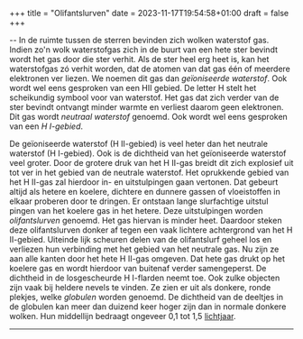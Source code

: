 +++
title = "Olifantslurven"
date = 2023-11-17T19:54:58+01:00
draft = false
+++

--
In de ruimte tussen de sterren bevinden zich wolken waterstof gas.
Indien zo'n wolk waterstofgas zich in de buurt van een hete ster
bevindt wordt het gas door die ster verhit. Als de ster heel erg heet
is, kan het waterstofgas zó verhit worden, dat de atomen van dat gas één
of meerdere elektronen ver liezen. We noemen dit gas dan *geïoniseerde
waterstof*. Ook wordt wel eens gesproken van een HII gebied. De letter H stelt het scheikundig
symbool voor van waterstof. Het gas dat zich verder van de ster bevindt
ontvangt minder warmte en verliest daarom geen elektronen. Dit gas wordt
*neutraal waterstof* genoemd. Ook wordt wel eens gesproken van een *H
I-gebied*.

De geïoniseerde waterstof (H II-gebied) is veel heter dan het neutrale
waterstof (H I-gebied). Ook is de dichtheid van het geïoniseerde
waterstof veel groter. Door de grotere druk van het H II-gas breidt dit
zich explosief uit tot ver in het gebied van de neutrale waterstof. Het
oprukkende gebied van het H II-gas zal hierdoor in- en uitstulpingen
gaan vertonen. Dat gebeurt altijd als hetere en koelere, dichtere en
dunnere gassen of vloeistoffen in elkaar proberen door te dringen. Er
ontstaan lange slurfachtige uitstul pingen van het koelere gas in het
hetere. Deze uitstulpingen worden *olifantslurven* genoemd. Het gas
hiervan is minder heet. Daardoor steken deze olifantslurven donker af
tegen een vaak lichtere achtergrond van het H II-gebied. Uiteinde lijk
scheuren delen van de olifantslurf geheel los en verliezen hun
verbinding met het gebied van het neutrale gas. Nu zijn ze aan alle
kanten door het hete H II-gas omgeven. Dat hete gas drukt op het koelere
gas en wordt hierdoor van buitenaf verder samengeperst. De dichtheid in
de losgescheurde H I-flarden neemt toe. Ook zulke objecten zijn vaak bij
heldere nevels te vinden. Ze zien er uit als donkere, ronde plekjes,
welke *globulen* worden genoemd. De dichtheid van de deeltjes in de
globulen kan meer dan duizend keer hoger zijn dan in normale donkere
wolken. Hun middellijn bedraagt ongeveer 0,1 tot 1,5
[lichtjaar](/encyclopedie/lichtjaar).

---
